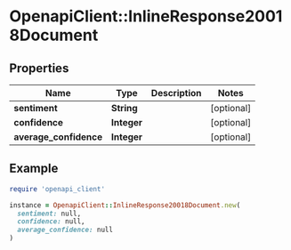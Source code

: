 # OpenapiClient::InlineResponse20018Document

## Properties

| Name | Type | Description | Notes |
| ---- | ---- | ----------- | ----- |
| **sentiment** | **String** |  | [optional] |
| **confidence** | **Integer** |  | [optional] |
| **average_confidence** | **Integer** |  | [optional] |

## Example

```ruby
require 'openapi_client'

instance = OpenapiClient::InlineResponse20018Document.new(
  sentiment: null,
  confidence: null,
  average_confidence: null
)
```

